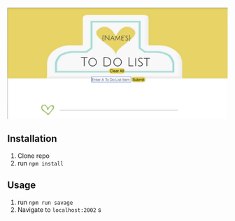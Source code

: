 ![img](public/HoneyCombTodoListApp.jpg)

## Installation

1. Clone repo
2. run `npm install`

## Usage

1. run `npm run savage`
2. Navigate to `localhost:2002`
s
